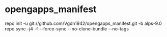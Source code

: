 # opengapps_manifest

repo init -u git://github.com/Vgdn1942/opengapps_manifest.git -b alps-9.0
repo sync -j4 -f --force-sync --no-clone-bundle --no-tags
